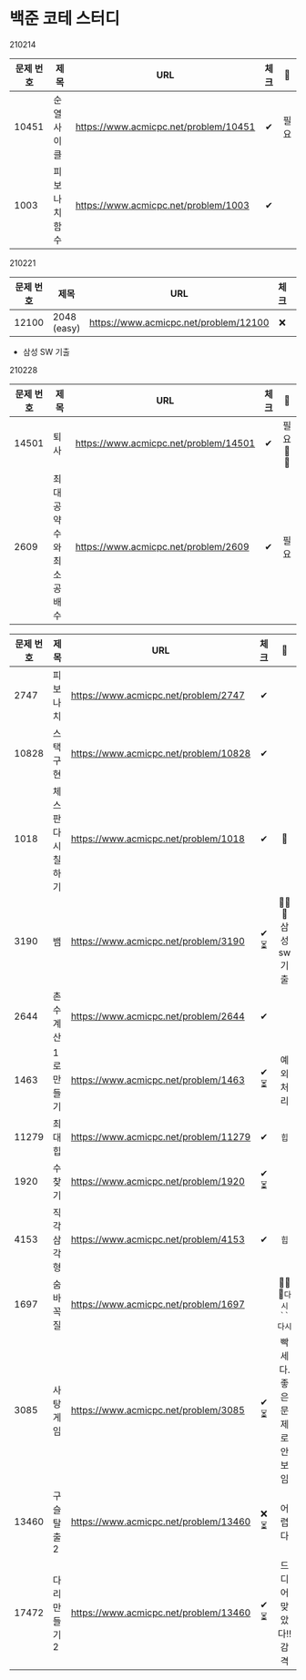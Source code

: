 # 백준 코테 스터디 

210214

| 문제 번호 	|       제목      	|                  URL                  	| 체크 	|   💪  	|
|---------	|---------------	|-------------------------------------	|:----:	|:----:	|
| 10451     	| 순열 사이클   	| https://www.acmicpc.net/problem/10451 	|   ✔  	| 필요 	|
| 1003      	| 피보나치 함수 	| https://www.acmicpc.net/problem/1003  	|   ✔  	|      	|

210221

| 문제 번호 	|       제목      	|                  URL                  	| 체크 	|   💪  	|
|---------	|---------------	|-------------------------------------	|:----:	|:----:	|
| 12100  | 2048 (easy)   	| https://www.acmicpc.net/problem/12100 	|   ❌  	|  	|

- 삼성 SW 기출 

210228

| 문제 번호 	|       제목      	|                  URL                  	| 체크 	|   💪  	|
|---------	|---------------	|-------------------------------------	|:----:	|:----:	|
| 14501  | 퇴사  	| https://www.acmicpc.net/problem/14501	|   ✔   	| 필요 💪 💪  	|
| 2609  | 최대공약수와 최소공배수  | https://www.acmicpc.net/problem/2609	|   ✔   	| 필요 	|


| 문제 번호 	|       제목      	|                  URL                  	| 체크 	|   💪  	|
|---------	|---------------	|-------------------------------------	|:----:	|:----:	|
| 2747  | 피보나치	| https://www.acmicpc.net/problem/2747	|   ✔   	|  	|
| 10828  | 스택 구현   | https://www.acmicpc.net/problem/10828 	|   ✔   	| 	|
| 1018  | 체스판 다시 칠하기 	| https://www.acmicpc.net/problem/1018	|   ✔   | 💪|
| 3190   | 뱀    | https://www.acmicpc.net/problem/3190	|   ✔ ⏳  	| 💪💪💪 삼성 sw 기출|
| 2644  | 촌수계산   | https://www.acmicpc.net/problem/2644 	|   ✔   	| 	|
| 1463   | 1로 만들기    | https://www.acmicpc.net/problem/1463 	|   ✔ ⏳  	| 예외처리 |
| 11279  | 최대 힙   | https://www.acmicpc.net/problem/11279  	|   ✔   	| `힙`	|
| 1920  | 수 찾기   | https://www.acmicpc.net/problem/1920  	|    ✔⏳  |  	|
| 4153  | 직각 삼각형    | https://www.acmicpc.net/problem/4153   	|   ✔   	| `힙`	|
| 1697  |  숨바꼭질    | https://www.acmicpc.net/problem/1697   	|   	| 💪💪💪`다시``다시`	|
| 3085  |  사탕 게임    | https://www.acmicpc.net/problem/3085   	|   ✔ ⏳  	| 빡세다. 좋은 문제로 안 보임 |
| 13460  |  구슬 탈출 2    | https://www.acmicpc.net/problem/13460  	|   ❌ ⏳  	| 어렵다  |    
| 17472  |  다리 만들기 2    | https://www.acmicpc.net/problem/13460  	|   ✔ ⏳   	| 드디어 맞았다!! 감격 |       



